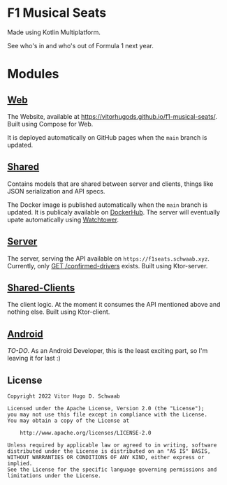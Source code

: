 # F1 Musical Seats
Made using Kotlin Multiplatform.

See who's in and who's out of Formula 1 next year.


# Modules

## [Web](https://github.com/vitorhugods/f1-musical-seats/tree/main/web)
The Website, available at https://vitorhugods.github.io/f1-musical-seats/.
Built using Compose for Web.

It is deployed automatically on GitHub pages when the `main` branch is updated.

## [Shared](https://github.com/vitorhugods/f1-musical-seats/tree/main/shared)
Contains models that are shared between server and clients, things like JSON serialization and API specs.

The Docker image is published automatically when the `main` branch is updated. It is publicaly available on [DockerHub](https://hub.docker.com/repository/docker/vitorhugods/f1-musical-seats-server).
The server will eventually upate automatically using [Watchtower](https://github.com/containrrr/watchtower).

## [Server](https://github.com/vitorhugods/f1-musical-seats/tree/main/server)
The server, serving the API available on `https://f1seats.schwaab.xyz`. Currently, only [GET /confirmed-drivers](https://f1seats.schwaab.xyz/confirmed-drivers) exists.
Built using Ktor-server.

## [Shared-Clients](https://github.com/vitorhugods/f1-musical-seats/tree/main/shared-clients)
The client logic. At the moment it consumes the API mentioned above and nothing else.
Built using Ktor-client.

## [Android](https://github.com/vitorhugods/f1-musical-seats/tree/main/android)
_TO-DO_. As an Android Developer, this is the least exciting part, so I'm leaving it for last :)

License
-------

    Copyright 2022 Vitor Hugo D. Schwaab

    Licensed under the Apache License, Version 2.0 (the "License");
    you may not use this file except in compliance with the License.
    You may obtain a copy of the License at

        http://www.apache.org/licenses/LICENSE-2.0

    Unless required by applicable law or agreed to in writing, software
    distributed under the License is distributed on an "AS IS" BASIS,
    WITHOUT WARRANTIES OR CONDITIONS OF ANY KIND, either express or implied.
    See the License for the specific language governing permissions and
    limitations under the License.
